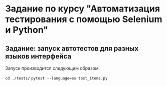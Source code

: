 # Задание по курсу "Автоматизация тестирования с помощью Selenium и Python"

## Задание: запуск автотестов для разных языков интерфейса

Запуск производится следующим образом:

`cd ./tests/`
`pytest --language=es test_items.py`